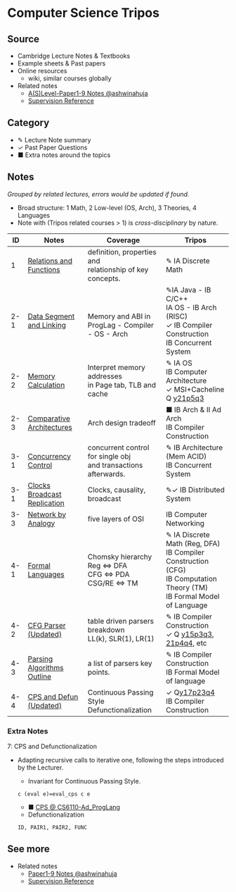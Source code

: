 # Computer Science Tripos

## Source

- Cambridge Lecture Notes & Textbooks
- Example sheets & Past papers
- Online resources
  - wiki, similar courses globally
- Related notes
  - [A(S)Level-Paper1-9 Notes @ashwinahuja](https://github.com/ashwinahuja/Cambridge-Computer-Science-Tripos-Notes)
  - [Supervision Reference](./Supervision_Reference.md)

## Category

- ✎ Lecture Note summary
- ✓ Past Paper Questions
- ■ Extra notes around the topics

## Notes

*Grouped by related lectures, errors would be updated if found.*

- Broad structure: 1 Math, 2 Low-level (OS, Arch), 3 Theories, 4 Languages
- Note with (Tripos related courses > 1) is *cross-disciplinary* by nature.

| ID  | Notes                                                                    | Coverage                                                              | Tripos                                                                                                                                   |
| --- | ------------------------------------------------------------------------ | --------------------------------------------------------------------- | ---------------------------------------------------------------------------------------------------------------------------------------- |
| 1   | [Relations and Functions](./Note/Relation_Function.pdf)                     | definition, properties and<br />relationship of key concepts.         | ✎ IA Discrete Math                                                                                                                      |
| 2-1 | [Data Segment and Linking](./Note/Data%20Segment%20and%20Linking.pdf)       | <br />Memory and ABI in<br />ProgLag - Compiler - OS - Arch           | ✎IA Java - IB C/C++<br />IA OS - IB Arch (RISC)<br />✓ IB Compiler Construction<br />IB Concurrent System                              |
| 2-2 | [Memory Calculation](./Note/Memory%20Calculation.pdf)                       | Interpret memory addresses<br />in Page tab, TLB and cache            | ✎ IA OS<br />IB Computer Architecture<br />✓ MSI+Cacheline Q [y21p5q3](https://www.cl.cam.ac.uk/teaching/exams/pastpapers/y2021p5q3.pdf) |
| 2-3 | [Comparative Architectures](./Note/Comparative%20Architectures.pdf)         | Arch design tradeoff                                                  | ■ IB Arch & II Ad Arch<br />IB Compiler Construction                                                                                    |
| 3-1 | [Concurrency Control](./Note/Concurrency%20Control.pdf)                     | concurrent control for single obj<br /> and transactions afterwards. | ✎ IB Architecture (Mem ACID)<br />IB Concurrent System                                                                                  |
| 3-1 | [Clocks Broadcast Replication](./Note/Clocks%20Broadcast%20Replication.pdf) | Clocks, causality, broadcast                                          | ✎✓ IB Distributed System                                                                                                               |
| 3-3 | [Network by Analogy](./Note/Network%20by%20Analogy.pdf)                     | five layers of OSI                                                    | IB Computer Networking                                                                                                                   |
| 4-1 | [Formal Languages](./Note/Formal%20Languages.pdf)                           | Chomsky hierarchy<br />Reg ⇔ DFA<br />CFG ⇔ PDA<br />CSG/RE ⇔ TM  | ✎ IA Discrete Math (Reg, DFA)<br />IB Compiler Construction (CFG)<br />IB Computation Theory (TM)<br />IB Formal Model of Language      |
| 4-2 | [CFG Parser (Updated)](./Note/Parsing.pdf)                                 | table driven parsers breakdown<br />LL(k), SLR(1), LR(1)              | ✎ IB Compiler Construction<br />✓ Q [y15p3q3](https://www.cl.cam.ac.uk/teaching/exams/pastpapers/y2015p3q3.pdf), [21p4q4](https://www.cl.cam.ac.uk/teaching/exams/pastpapers/y2021p4q4.pdf), etc                                                                               |
| 4-3 | [Parsing Algorithms Outline](./Note/Parsing%20outline.pdf)                  | a list of parsers key points.                                         | ✎ IB Compiler Construction<br />IB Formal Model of language                                                                             |
| 4-4 | [CPS and Defun (Updated)](./Note/CPS-Defun-y2017p3q4.pdf)                   | Continuous Passing Style<br />Defunctionalization                     | ✓ Q[y17p23q4](https://www.cl.cam.ac.uk/teaching/exams/pastpapers/y2017p23q4.pdf) <br />IB Compiler Construction                           |

### Extra Notes

7: CPS and Defunctionalization

- Adapting recursive calls to iterative one, following the steps introduced by the Lecturer.

  - Invariant for Continuous Passing Style.

  ```
  c (eval e)=eval_cps c e
  ```

  - ■ [CPS @ CS6110-Ad_ProgLang](./Ref/IBCompiler/CPS.pdf)
  - Defunctionalization

  ```
  ID, PAIR1, PAIR2, FUNC
  ```

## See more

- Related notes
  - [Paper1-9 Notes @ashwinahuja](https://github.com/ashwinahuja/Cambridge-Computer-Science-Tripos-Notes)
  - [Supervision Reference](./Supervision_Reference.md)
